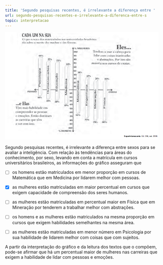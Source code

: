 ```yaml
---
title: 'Segundo pesquisas recentes, é irrelevante a diferença entre '
url: segundo-pesquisas-recentes-e-irrelevante-a-diferenca-entre-s
topic: interpretacao
---
```



![](cebdc56d-04ec-dabe-04d7-c80b51d60db2.png)

Segundo pesquisas recentes, é irrelevante a diferença entre sexos para se avaliar a inteligência. Com relação às tendências para áreas do conhecimento, por sexo, levando em conta a matrícula em cursos universitários brasileiros, as informações do gráfico asseguram que



- [ ] os homens estão matriculados em menor proporção em cursos de Matemática que em Medicina por lidarem melhor com pessoas.
- [x] as mulheres estão matriculadas em maior percentual em cursos que exigem capacidade de compreensão dos seres humanos.
- [ ] as mulheres estão matriculadas em percentual maior em Física que em Mineração por tenderem a trabalhar melhor com abstrações.
- [ ] os homens e as mulheres estão matriculados na mesma proporção em cursos que exigem habilidades semelhantes na mesma área.
- [ ] as mulheres estão matriculadas em menor número em Psicologia por sua habilidade de lidarem melhor com coisas que com sujeitos.


A partir da interpretação do gráfico e da leitura dos textos que o compõem, pode-se afirmar que há um percentual maior de mulheres nas carreiras que exigem a habilidade de lidar com pessoas e emoções.
